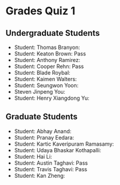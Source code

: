 # Grades Quiz 1

## Undergraduate Students

* Student: Thomas Branyon: 
* Student: Keaton Brown: Pass
* Student: Anthony Ramirez:
* Student: Cooper Rehn: Pass
* Student: Blade Roybal: 
* Student: Kaimen Walters: 
* Student: Seungwon Yoon:
* Steven Jinpeng You:
* Student: Henry Xiangdong Yu: 


## Graduate Students

* Student: Abhay Anand: 
* Student: Pranay Eedara: 
* Student: Kartic Kaveripuram Ramasamy: 
* Student: Udaya Bhaskar Kothapalli: 
* Student: Hai Li: 
* Student: Austin Taghavi: Pass
* Student: Travis Taghavi: Pass
* Student: Kan Zheng: 
